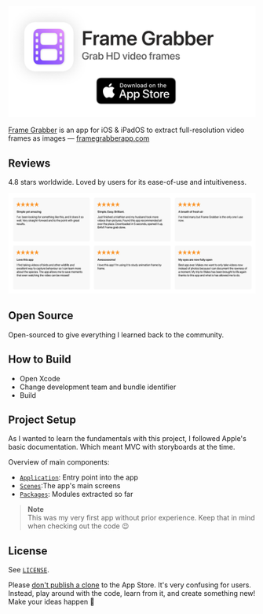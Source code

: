 <p align="center">
    <a href="https://apps.apple.com/app/frame-grabber/id1434703541">
        <img src="design/banner.png" alt="App Store banner">
    </a>
</p>

[Frame Grabber](https://framegrabberapp.com) is an app for iOS & iPadOS to extract full-resolution video frames as images — [framegrabberapp.com](https://framegrabberapp.com)

## Reviews

4.8 stars worldwide. Loved by users for its ease-of-use and intuitiveness.

<p align="center">
    <a href="https://apps.apple.com/app/frame-grabber/id1434703541">
        <img src="design/banner-reviews.png" alt="App Store reviews">
    </a>
</p>

## Open Source 

Open-sourced to give everything I learned back to the community.

## How to Build

- Open Xcode
- Change development team and bundle identifier
- Build

## Project Setup


As I wanted to learn the fundamentals with this project, I followed Apple's basic documentation. Which meant MVC with storyboards at the time.

Overview of main components:
- [`Application`](Frame%20Grabber/Application): Entry point into the app
- [`Scenes`](Frame%20Grabber/Scenes):The app's main screens
- [`Packages`](Frame%20Grabber/Packages): Modules extracted so far

> **Note**  
> This was my very first app without prior experience. Keep that in mind when checking out the code 😉 

## License

See [`LICENSE`](LICENSE).

Please [don't publish a clone](https://github.com/arthurhammer/FrameGrabber/issues/5) to the App Store. It's very confusing for users.
Instead, play around with the code, learn from it, and create something new! Make your ideas happen 🤗
